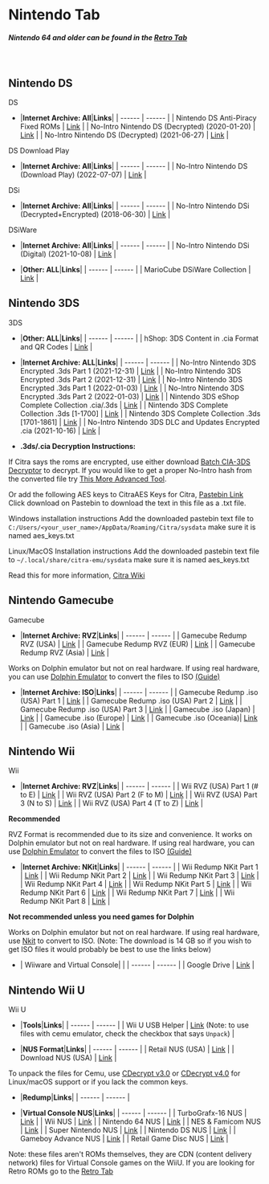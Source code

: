 # Nintendo Tab

##### Nintendo 64 and older can be found in the [Retro Tab](/megathread/retro)<br/>
<br/>

## **Nintendo DS**<br/>
DS

- |**Internet Archive: All**|**Links**| 
| ------ | ------ |
| Nintendo DS Anti-Piracy Fixed ROMs | [Link](https://archive.org/download/nds_apfix/apfix/) |
| No-Intro Nintendo DS (Decrypted) (2020-01-20) | [Link](https://archive.org/download/noIntroNintendoDsDecrypted2020Jan20) |
| No-Intro Nintendo DS (Decrypted) (2021-06-27) | [Link](https://archive.org/download/no-ndsdec2021) |

DS Download Play

- |**Internet Archive: All**|**Links**| 
| ------ | ------ | 
| No-Intro Nintendo DS (Download Play) (2022-07-07) | [Link](https://archive.org/details/no-intro-nintendo-nintendo-ds-download-play_202207) | 

DSi

- |**Internet Archive: All**|**Links**| 
| ------ | ------ | 
| No-Intro Nintendo DSi (Decrypted+Encrypted) (2018-06-30) | [Link](https://archive.org/download/No-Intro_Nintendo_DSi_2018-06-30) |


DSiWare

- |**Internet Archive: All**|**Links**| 
| ------ | ------ | 
| No-Intro Nintendo DSi (Digital) (2021-10-08) | [Link](https://archive.org/download/no-intro-nintendo-nintendo-dsi-digital) |

- |**Other: ALL**|**Links**|
| ------ | ------ |
| MarioCube DSiWare Collection | [Link](https://drive.google.com/drive/folders/1BWAjCC9W0tlcoF_cW50jGggPGXgmQHfZ?usp=sharing) |

## **Nintendo 3DS**<br/>
3DS

- |**Other: ALL**|**Links**|
| ------ | ------ |
| hShop: 3DS Content in .cia Format and QR Codes | [Link](https://hshop.erista.me) |

- |**Internet Archive: ALL**|**Links**|
| ------ | ------ |
| No-Intro Nintendo 3DS Encrypted .3ds Part 1 (2021-12-31) | [Link](https://archive.org/download/3ds-main-encrypted) |
| No-Intro Nintendo 3DS Encrypted .3ds Part 2 (2021-12-31) | [Link](https://archive.org/download/3ds-main-encrypted-p2) |
| No-Intro Nintendo 3DS Encrypted .3ds Part 1 (2022-01-03) | [Link](https://archive.org/download/no-intro-nintendo-nintendo-3ds-encrypted) |
| No-Intro Nintendo 3DS Encrypted .3ds Part 2 (2022-01-03) | [Link](https://archive.org/download/no-intro-nintendo-nintendo-3ds-encrypted-part-2) |
| Nintendo 3DS eShop Complete Collection .cia/.3ds | [Link](https://archive.org/download/nintendo-3ds-eshop-complete-collection) |
| Nintendo 3DS Complete Collection .3ds [1-1700] | [Link](https://archive.org/download/nintendo-3ds-complete-collection) |
| Nintendo 3DS Complete Collection .3ds [1701-1861] | [Link](https://archive.org/download/nintendo-3ds-complete-collection-pt2) |
| No-Intro Nintendo 3DS DLC and Updates Encrypted .cia (2021-10-16) | [Link](https://archive.org/download/3ds-dlc-and-updates-encrypted) |

- **.3ds/.cia Decryption Instructions:**

If Citra says the roms are encrypted, use either download [Batch CIA-3DS Decryptor](https://gbatemp.net/download/batch-cia-3ds-decryptor.35098/) to decrypt. If you would like to get a proper No-Intro hash from the converted file try [This More Advanced Tool](https://archive.org/download/pkmn_collection/3DS%20%2B%20CIA%20Rom%20Script.rar).

Or add the following AES keys to CitraAES Keys for Citra, [Pastebin Link](https://pastebin.com/tBY6RHh4)
Click download on Pastebin to download the text in this file as a .txt file.

Windows installation instructions
Add the downloaded pastebin text file to `C:/Users/<your_user_name>/AppData/Roaming/Citra/sysdata` make sure it is named aes_keys.txt

Linux/MacOS Installation instructions
Add the downloaded pastebin text file to `~/.local/share/citra-emu/sysdata` make sure it is named aes_keys.txt

Read this for more information, [Citra Wiki](https://citra-emu.org/wiki/user-directory/)

## **Nintendo Gamecube**<br/>
Gamecube

- |**Internet Archive: RVZ**|**Links**|
| ------ | ------ |
| Gamecube Redump RVZ (USA) | [Link](https://archive.org/download/rvz-gc-usa-redump/RVZ-GC-USA-REDUMP/) |
| Gamecube Redump RVZ (EUR) | [Link](https://archive.org/download/rvz-gc-europe-redump/RVZ-GC-EUROPE-REDUMP/) |
| Gamecube Redump RVZ (Asia) | [Link](https://archive.org/download/rvz-gc-asia-redump/RVZ-GC-ASIA-REDUMP/) |

Works on Dolphin emulator but not on real hardware.
If using real hardware, you can use [Dolphin Emulator](https://dolphin-emu.org/) to convert the files to ISO [(Guide)](https://imgur.com/a/XWmsnoR)

- |**Internet Archive: ISO**|**Links**|
| ------ | ------ |
| Gamecube Redump .iso (USA) Part 1 | [Link](https://archive.org/download/RedumpNintendoGameCubeAmerica) | 
| Gamecube Redump .iso (USA) Part 2 | [Link](https://archive.org/download/RedumpNintendoGameCubeAmericaPart2) | 
| Gamecube Redump .iso (USA) Part 3 | [Link](https://archive.org/download/RedumpNintendoGameCubeAmericaPart3) |
| Gamecube .iso (Japan) | [Link](https://archive.org/download/NCubeJ) | 
| Gamecube .iso (Europe) | [Link](https://archive.org/download/EuropeanGamecubeCollectionByGhostware) | 
| Gamecube .iso (Oceania)| [Link](https://archive.org/download/AustraliaGamecubeCollectionByGhostware) | 
| Gamecube .iso (Asia) | [Link](https://archive.org/download/AsiaGamecubeCollectionByGhostware) | 

## **Nintendo Wii**<br/>
Wii

- |**Internet Archive: RVZ**|**Links**|
| ------ | ------ |
| Wii RVZ (USA) Part 1 (# to E) | [Link](https://archive.org/download/wii_rvz_usa/wii_rvz_usa/) |
| Wii RVZ (USA) Part 2 (F to M) | [Link](https://archive.org/download/wii_rvz_usa_p2/wii_rvz_usa/) |
| Wii RVZ (USA) Part 3 (N to S) | [Link](https://archive.org/download/wii_rvz_usa_p3/wii_rvz_usa/) |
| Wii RVZ (USA) Part 4 (T to Z) | [Link](https://archive.org/download/wii_rvz_usa_p4/wii_rvz_usa/) |

**Recommended**

RVZ Format is recommended due to its size and convenience. It works on Dolphin emulator but not on real hardware.
If using real hardware, you can use [Dolphin Emulator](https://dolphin-emu.org/) to convert the files to ISO [(Guide)](https://imgur.com/a/XWmsnoR)

- |**Internet Archive: NKit**|**Links**|
| ------ | ------ |
| Wii Redump NKit Part 1 | [Link](https://archive.org/download/WiiRedumpNKitPart1) |
| Wii Redump NKit Part 2 | [Link](https://archive.org/download/WiiRedumpNKitPart2) |
| Wii Redump NKit Part 3 | [Link](https://archive.org/download/WiiRedumpNKitPart3) |
| Wii Redump NKit Part 4 | [Link](https://archive.org/download/WiiRedumpNKitPart4) |
| Wii Redump NKit Part 5 | [Link](https://archive.org/download/WiiRedumpNKitPart5) |
| Wii Redump NKit Part 6 | [Link](https://archive.org/download/WiiRedumpNKitPart6) |
| Wii Redump NKit Part 7 | [Link](https://archive.org/download/WiiRedumpNKitPart7) |
| Wii Redump NKit Part 8 | [Link](https://archive.org/download/WiiRedumpNKitPart8) |

**Not recommended unless you need games for Dolphin**

Works on Dolphin emulator but not on real hardware.
If using real hardware, use [Nkit](https://archive.org/download/wii_rvz_usa_p4/tools/Nkit1.4_FullyLoaded_2021-12-01.zip) to convert to ISO. (Note: The download is 14 GB so if you wish to get ISO files it would probably be best to use the links below)


- | Wiiware and Virtual Console| |
| ------ | ------ |
| Google Drive | [Link](https://drive.google.com/drive/folders/1ZpX5Nh4BNzWDvpXJJuqVlX2Qz7xpwpVU) |


## **Nintendo Wii U**<br/>
Wii U

- |**Tools**|**Links**|
| ------ | ------ |
| Wii U USB Helper | [Link](https://wiki.agilly1989.xyz/books/wiiu/page/usbhelper-usbhelperlauncher) (Note: to use files with cemu emulator, check the checkbox that says `Unpack`) |

- |**NUS Format**|**Links**|
| ------ | ------ |
| Retail NUS (USA) | [Link](https://archive.org/download/wii-u-retail-nus-usa) |
| Download NUS (USA) | [Link](https://archive.org/download/wii-u-download-nus-usa) |

To unpack the files for Cemu, use [CDecrypt v3.0](https://github.com/phacoxcll/cdecrypt/releases/tag/v3.0) or [CDecrypt v4.0](https://github.com/VitaSmith/cdecrypt/releases/latest) for Linux/macOS support or if you lack the common keys.

- |**Redump**|**Links**|
| ------ | ------ |

- |**Virtual Console NUS**|**Links**|
| ------ | ------ |
| TurboGrafx-16 NUS | [Link](https://archive.org/download/wii-u-turbografx16-nus) |
| Wii NUS | [Link](https://archive.org/download/wii-u-wii-nus) |
| Nintendo 64 NUS | [Link](https://archive.org/download/wii-u-nintendo-64-nus) |
| NES & Famicom NUS | [Link](https://archive.org/download/wii-u-nes-fc-nus) |
| Super Nintendo NUS | [Link](https://archive.org/download/wii-u-super-nintendo-snes-nus) |
| Nintendo DS NUS | [Link](https://archive.org/download/wii-u-nintendo-ds-nds-nus) |
| Gameboy Advance NUS | [Link](https://archive.org/download/wii-u-gameboy-advance-nus) |
| Retail Game Disc NUS | [Link](https://archive.org/download/wii-u-retail-game-disc-nus-usa) |

Note: these files aren't ROMs themselves, they are CDN (content delivery network) files for Virtual Console games on the WiiU. If you are looking for Retro ROMs go to the [Retro Tab](/megathread/retro)
